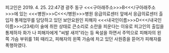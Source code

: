 피고인은 2019. 4. 25. 22:47경 광주 동구 <<<구아래주소>>>B<<</구아래주소>>>에 있는 <<<병원>>>C<<</병원>>>병원 응급의료센터 앞에서 응급의료센터 출입자 통제업무를 담당하고 있던 보안요원인 피해자 <<<내국인이름>>>D<<</내국인이름>>>(23세)이 술에 취한 상태로 큰소리로 소란을 피운다는 이유로 피고인의 출입을 통제하자 화가 나 피해자에게 "씨발 새끼"라는 등 욕설을 하면서 주먹으로 피해자의 왼쪽 가슴 부위를 1회 때리고, 피해자의 왼쪽 가슴에 차고 있던 사원증을 뜯어가 피해자를 폭행하였다.
